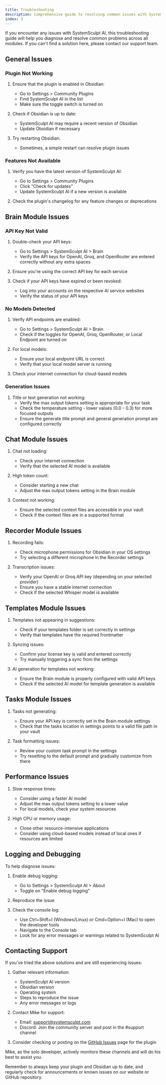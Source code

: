 ```yaml
---
title: Troubleshooting
description: Comprehensive guide to resolving common issues with SystemSculpt AI's multiple modules.
index: 3
---
```


If you encounter any issues with SystemSculpt AI, this troubleshooting guide will help you diagnose and resolve common problems across all modules. If you can't find a solution here, please contact our support team.

## General Issues

### Plugin Not Working

1. Ensure that the plugin is enabled in Obsidian:

   - Go to Settings > Community Plugins
   - Find SystemSculpt AI in the list
   - Make sure the toggle switch is turned on

2. Check if Obsidian is up to date:

   - SystemSculpt AI may require a recent version of Obsidian
   - Update Obsidian if necessary

3. Try restarting Obsidian:
   - Sometimes, a simple restart can resolve plugin issues

### Features Not Available

1. Verify you have the latest version of SystemSculpt AI:

   - Go to Settings > Community Plugins
   - Click "Check for updates"
   - Update SystemSculpt AI if a new version is available

2. Check the plugin's changelog for any feature changes or deprecations

## Brain Module Issues

### API Key Not Valid

1. Double-check your API keys:

   - Go to Settings > SystemSculpt AI > Brain
   - Verify the API keys for OpenAI, Groq, and OpenRouter are entered correctly without any extra spaces

2. Ensure you're using the correct API key for each service

3. Check if your API keys have expired or been revoked:
   - Log into your accounts on the respective AI service websites
   - Verify the status of your API keys

### No Models Detected

1. Verify API endpoints are enabled:

   - Go to Settings > SystemSculpt AI > Brain
   - Check if the toggles for OpenAI, Groq, OpenRouter, or Local Endpoint are turned on

2. For local models:

   - Ensure your local endpoint URL is correct
   - Verify that your local model server is running

3. Check your internet connection for cloud-based models

### Generation Issues

1. Title or text generation not working:
   - Verify the max output tokens setting is appropriate for your task
   - Check the temperature setting - lower values (0.0 - 0.3) for more focused outputs
   - Ensure the generate title prompt and general generation prompt are configured correctly

## Chat Module Issues

1. Chat not loading:

   - Check your internet connection
   - Verify that the selected AI model is available

2. High token count:

   - Consider starting a new chat
   - Adjust the max output tokens setting in the Brain module

3. Context not working:
   - Ensure the selected context files are accessible in your vault
   - Check if the context files are in a supported format

## Recorder Module Issues

1. Recording fails:

   - Check microphone permissions for Obsidian in your OS settings
   - Try selecting a different microphone in the Recorder settings

2. Transcription issues:
   - Verify your OpenAI or Groq API key (depending on your selected provider)
   - Ensure you have a stable internet connection
   - Check if the selected Whisper model is available

## Templates Module Issues

1. Templates not appearing in suggestions:

   - Check if your templates folder is set correctly in settings
   - Verify that templates have the required frontmatter

2. Syncing issues:

   - Confirm your license key is valid and entered correctly
   - Try manually triggering a sync from the settings

3. AI generation for templates not working:
   - Ensure the Brain module is properly configured with valid API keys
   - Check if the selected AI model for template generation is available

## Tasks Module Issues

1. Tasks not generating:

   - Ensure your API key is correctly set in the Brain module settings
   - Check that the tasks location in settings points to a valid file path in your vault

2. Task formatting issues:
   - Review your custom task prompt in the settings
   - Try resetting to the default prompt and gradually customize from there

## Performance Issues

1. Slow response times:

   - Consider using a faster AI model
   - Adjust the max output tokens setting to a lower value
   - For local models, check your system resources

2. High CPU or memory usage:
   - Close other resource-intensive applications
   - Consider using cloud-based models instead of local ones if resources are limited

## Logging and Debugging

To help diagnose issues:

1. Enable debug logging:

   - Go to Settings > SystemSculpt AI > About
   - Toggle on "Enable debug logging"

2. Reproduce the issue

3. Check the console log:
   - Use Ctrl+Shift+I (Windows/Linux) or Cmd+Option+I (Mac) to open the developer tools
   - Navigate to the Console tab
   - Look for any error messages or warnings related to SystemSculpt AI

## Contacting Support

If you've tried the above solutions and are still experiencing issues:

1. Gather relevant information:

   - SystemSculpt AI version
   - Obsidian version
   - Operating system
   - Steps to reproduce the issue
   - Any error messages or logs

2. Contact Mike for support:

   - Email: support@systemsculpt.com
   - Discord: Join the community server and post in the #support channel

3. Consider checking or posting on the [GitHub Issues](https://github.com/systemsculpt/obsidian-systemsculpt-ai/issues) page for the plugin

Mike, as the solo developer, actively monitors these channels and will do his best to assist you.

Remember to always keep your plugin and Obsidian up to date, and regularly check for announcements or known issues on our website or GitHub repository.
